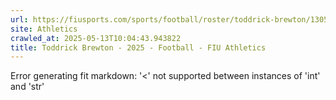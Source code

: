 ```yaml
---
url: https://fiusports.com/sports/football/roster/toddrick-brewton/13058
site: Athletics
crawled_at: 2025-05-13T10:04:43.943822
title: Toddrick Brewton - 2025 - Football - FIU Athletics
---
```


Error generating fit markdown: '<' not supported between instances of 'int' and 'str'